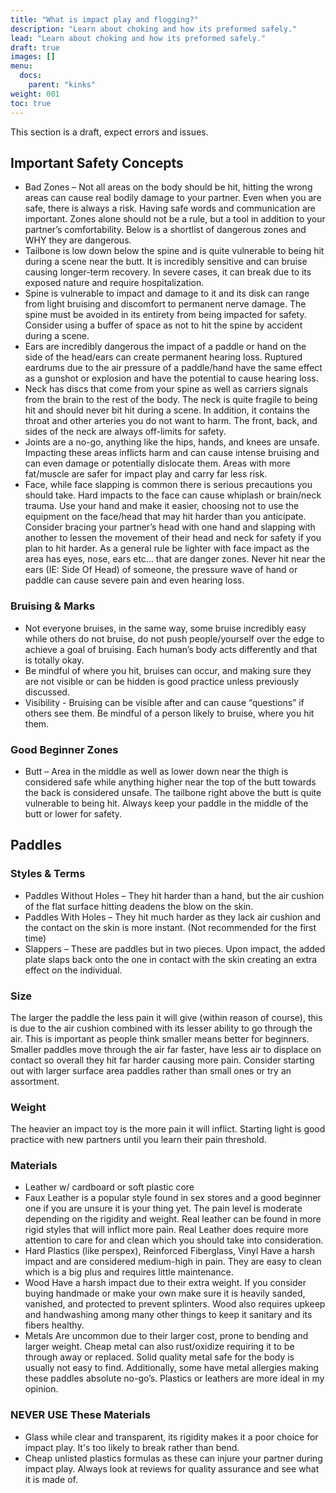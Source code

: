 ```yaml
---
title: "What is impact play and flogging?"
description: "Learn about choking and how its preformed safely."
lead: "Learn about choking and how its preformed safely."
draft: true
images: []
menu:
  docs:
    parent: "kinks"
weight: 001
toc: true
---
```


This section is a draft, expect errors and issues.

## Important Safety Concepts

- Bad Zones – Not all areas on the body should be hit, hitting the wrong areas can cause real bodily damage to your partner. Even when you are safe, there is always a risk. Having safe words and communication are important. Zones alone should not be a rule, but a tool in addition to your partner’s comfortability. Below is a shortlist of dangerous zones and WHY they are dangerous.
- Tailbone is low down below the spine and is quite vulnerable to being hit during a scene near the butt. It is incredibly sensitive and can bruise causing longer-term recovery. In severe cases, it can break due to its exposed nature and require hospitalization.
- Spine is vulnerable to impact and damage to it and its disk can range from light bruising and discomfort to permanent nerve damage. The spine must be avoided in its entirety from being impacted for safety. Consider using a buffer of space as not to hit the spine by accident during a scene.
- Ears are incredibly dangerous the impact of a paddle or hand on the side of the head/ears can create permanent hearing loss. Ruptured eardrums due to the air pressure of a paddle/hand have the same effect as a gunshot or explosion and have the potential to cause hearing loss.
- Neck has discs that come from your spine as well as carriers signals from the brain to the rest of the body. The neck is quite fragile to being hit and should never bit hit during a scene. In addition, it contains the throat and other arteries you do not want to harm. The front, back, and sides of the neck are always off-limits for safety.
- Joints are a no-go, anything like the hips, hands, and knees are unsafe. Impacting these areas inflicts harm and can cause intense bruising and can even damage or potentially dislocate them. Areas with more fat/muscle are safer for impact play and carry far less risk.
- Face, while face slapping is common there is serious precautions you should take. Hard impacts to the face can cause whiplash or brain/neck trauma. Use your hand and make it easier, choosing not to use the equipment on the face/head that may hit harder than you anticipate. Consider bracing your partner’s head with one hand and slapping with another to lessen the movement of their head and neck for safety if you plan to hit harder. As a general rule be lighter with face impact as the area has eyes, nose, ears etc… that are danger zones. Never hit near the ears (IE: Side Of Head) of someone, the pressure wave of hand or paddle can cause severe pain and even hearing loss.

### Bruising & Marks

- Not everyone bruises, in the same way, some bruise incredibly easy while others do not bruise, do not push people/yourself over the edge to achieve a goal of bruising. Each human’s body acts differently and that is totally okay.
- Be mindful of where you hit, bruises can occur, and making sure they are not visible or can be hidden is good practice unless previously discussed.
- Visibility - Bruising can be visible after and can cause “questions” if others see them. Be mindful of a person likely to bruise, where you hit them.

### Good Beginner Zones

- Butt – Area in the middle as well as lower down near the thigh is considered safe while anything higher near the top of the butt towards the back is considered unsafe. The tailbone right above the butt is quite vulnerable to being hit. Always keep your paddle in the middle of the butt or lower for safety.

## Paddles

### Styles & Terms

- Paddles Without Holes – They hit harder than a hand, but the air cushion of the flat surface hitting deadens the blow on the skin.
- Paddles With Holes – They hit much harder as they lack air cushion and the contact on the skin is more instant. (Not recommended for the first time)
- Slappers – These are paddles but in two pieces. Upon impact, the added plate slaps back onto the one in contact with the skin creating an extra effect on the individual.

### Size

The larger the paddle the less pain it will give (within reason of course), this is due to the air cushion combined with its lesser ability to go through the air. This is important as people think smaller means better for beginners. Smaller paddles move through the air far faster, have less air to displace on contact so overall they hit far harder causing more pain. Consider starting out with larger surface area paddles rather than small ones or try an assortment.

### Weight

The heavier an impact toy is the more pain it will inflict. Starting light is good practice with new partners until you learn their pain threshold.

### Materials

- Leather w/ cardboard or soft plastic core
- Faux Leather is a popular style found in sex stores and a good beginner one if you are unsure it is your thing yet. The pain level is moderate depending on the rigidity and weight. Real leather can be found in more rigid styles that will inflict more pain. Real Leather does require more attention to care for and clean which you should take into consideration.
- Hard Plastics (like perspex), Reinforced Fiberglass, Vinyl Have a harsh impact and are considered medium-high in pain. They are easy to clean which is a big plus and requires little maintenance.
- Wood Have a harsh impact due to their extra weight. If you consider buying handmade or make your own make sure it is heavily sanded, vanished, and protected to prevent splinters. Wood also requires upkeep and handwashing among many other things to keep it sanitary and its fibers healthy.
- Metals Are uncommon due to their larger cost, prone to bending and larger weight. Cheap metal can also rust/oxidize requiring it to be through away or replaced. Solid quality metal safe for the body is usually not easy to find. Additionally, some have metal allergies making these paddles absolute no-go’s. Plastics or leathers are more ideal in my opinion.

### NEVER USE These Materials

- Glass while clear and transparent, its rigidity makes it a poor choice for impact play. It's too likely to break rather than bend.
- Cheap unlisted plastics formulas as these can injure your partner during impact play. Always look at reviews for quality assurance and see what it is made of.  
